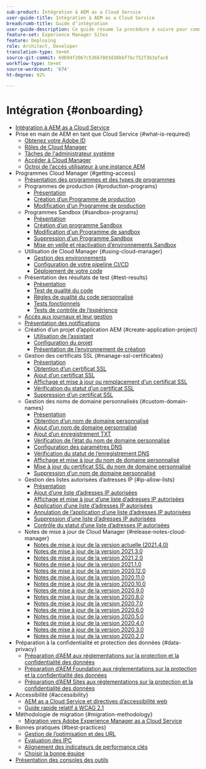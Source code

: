 ```yaml
---
sub-product: Intégration à AEM as a Cloud Service
user-guide-title: Intégration à AEM as a Cloud Service
breadcrumb-title: Guide d’intégration
user-guide-description: Ce guide résume la procédure à suivre pour commencer à utiliser Experience Manager as a Cloud Service, avec les informations d’accès et des informations importantes sur la protection des données.
feature-set: Experience Manager Sites
feature: Deploying
role: Architect, Developer
translation-type: tm+mt
source-git-commit: 69694f2067c53667803d38bbf7bc752f3b3afac6
workflow-type: tm+mt
source-wordcount: '674'
ht-degree: 92%

---
```



# Intégration {#onboarding}

+ [Intégration à AEM as a Cloud Service](/help/onboarding/home.md)
+ Prise en main de AEM en tant que Cloud Service {#what-is-required}
   + [Obtenez votre Adobe ID](what-is-required/get-your-adobe-id.md)
   + [Rôles de Cloud Manager](what-is-required/user-roles-permissions.md)
   + [Tâches de l&#39;administrateur système](what-is-required/add-users-assign-cm-roles.md)
   + [Accéder à Cloud Manager](what-is-required/navigate-to-cloud-manager.md)
   + [Octroi de l’accès utilisateur à une instance AEM](/help/onboarding/what-is-required/accessing-aem-instance.md)
+ Programmes Cloud Manager {#getting-access}
   + [Présentation des programmes et des types de programmes](getting-access-to-aem-in-cloud/understand-program-types.md)
   + Programmes de production {#production-programs}
      + [Présentation](/help/onboarding/getting-access-to-aem-in-cloud/introduction-production-programs.md)
      + [Création d’un Programme de production](getting-access-to-aem-in-cloud/creating-production-program.md)
      + [Modification d’un Programme de production](/help/onboarding/getting-access-to-aem-in-cloud/editing-production-program.md)
   + Programmes Sandbox {#sandbox-programs}
      + [Présentation](getting-access-to-aem-in-cloud/introduction-sandbox-programs.md)
      + [Création d’un programme Sandbox](getting-access-to-aem-in-cloud/creating-sandbox-program.md)
      + [Modification d&#39;un Programme de sandbox](/help/onboarding/getting-access-to-aem-in-cloud/editing-sandbox-program.md)
      + [Suppression d&#39;un Programme Sandbox](getting-access-to-aem-in-cloud/deleting-sandbox-program.md)
      + [Mise en veille et réactivation d’environnements Sandbox](/help/onboarding/getting-access-to-aem-in-cloud/hibernating-de-hibernating-sandbox-environments.md)
   + Utilisation de Cloud Manager {#using-cloud-manager}
      + [Gestion des environnements](https://experienceleague.adobe.com/docs/experience-manager-cloud-service/implementing/using-cloud-manager/manage-environments.html?lang=fr)
      + [Configuration de votre pipeline CI/CD](https://experienceleague.adobe.com/docs/experience-manager-cloud-service/implementing/using-cloud-manager/configure-pipeline.html?lang=fr)
      + [Déploiement de votre code](https://experienceleague.adobe.com/docs/experience-manager-cloud-service/implementing/using-cloud-manager/deploy-code.html?lang=fr)
   + Présentation des résultats de test {#test-results}
      + [Présentation](https://experienceleague.adobe.com/docs/experience-manager-cloud-service/implementing/using-cloud-manager/test-results/overview-test-results.html?lang=fr)
      + [Test de qualité du code](https://experienceleague.adobe.com/docs/experience-manager-cloud-service/implementing/using-cloud-manager/test-results/code-quality-testing.html?lang=fr)
      + [Règles de qualité du code personnalisé](https://experienceleague.adobe.com/docs/experience-manager-cloud-service/implementing/using-cloud-manager/test-results/custom-code-quality-rules.html?lang=fr)
      + [Tests fonctionnels](https://experienceleague.adobe.com/docs/experience-manager-cloud-service/implementing/using-cloud-manager/test-results/functional-testing.html?lang=fr)
      + [Tests de contrôle de l’expérience](https://experienceleague.adobe.com/docs/experience-manager-cloud-service/implementing/using-cloud-manager/test-results/experience-audit-testing.html?lang=fr)
   + [Accès aux journaux et leur gestion](https://experienceleague.adobe.com/docs/experience-manager-cloud-service/implementing/using-cloud-manager/manage-logs.html?lang=fr)
   + [Présentation des notifications](https://experienceleague.adobe.com/docs/experience-manager-cloud-service/implementing/using-cloud-manager/notifications.html?lang=fr)
   + Création d’un projet d’application AEM {#create-application-project}
      + [Utilisation de l’assistant](getting-access-to-aem-in-cloud/using-the-wizard.md)
      + [Configuration du projet](getting-access-to-aem-in-cloud/setting-up-project.md)
      + [Présentation de l’environnement de création](getting-access-to-aem-in-cloud/build-environment-details.md)
   + Gestion des certificats SSL {#manage-ssl-certificates}
      + [Présentation](https://experienceleague.adobe.com/docs/experience-manager-cloud-service/implementing/using-cloud-manager/manage-ssl-certificates/introduction.html?lang=fr)
      + [Obtention d’un certificat SSL](https://experienceleague.adobe.com/docs/experience-manager-cloud-service/implementing/using-cloud-manager/manage-ssl-certificates/get-ssl-certificate.html?lang=fr)
      + [Ajout d’un certificat SSL](https://experienceleague.adobe.com/docs/experience-manager-cloud-service/implementing/using-cloud-manager/manage-ssl-certificates/add-ssl-certificate.html?lang=fr)
      + [Affichage et mise à jour ou remplacement d’un certificat SSL](https://experienceleague.adobe.com/docs/experience-manager-cloud-service/implementing/using-cloud-manager/manage-ssl-certificates/view-update-replace-ssl-certificate.html?lang=fr)
      + [Vérification du statut d’un certificat SSL](https://experienceleague.adobe.com/docs/experience-manager-cloud-service/implementing/using-cloud-manager/manage-ssl-certificates/check-status-ssl-certificate.html?lang=fr)
      + [Suppression d’un certificat SSL](https://experienceleague.adobe.com/docs/experience-manager-cloud-service/implementing/using-cloud-manager/manage-ssl-certificates/delete-ssl-certificate.html?lang=fr)
   + Gestion des noms de domaine personnalisés {#custom-domain-names}
      + [Présentation](https://experienceleague.adobe.com/docs/experience-manager-cloud-service/implementing/using-cloud-manager/custom-domain-names/introduction.html?lang=fr)
      + [Obtention d’un nom de domaine personnalisé](https://experienceleague.adobe.com/docs/experience-manager-cloud-service/implementing/using-cloud-manager/custom-domain-names/get-custom-domain-name.html?lang=fr)
      + [Ajout d’un nom de domaine personnalisé](https://experienceleague.adobe.com/docs/experience-manager-cloud-service/implementing/using-cloud-manager/custom-domain-names/add-custom-domain-name.html?lang=fr)
      + [Ajout d’un enregistrement TXT](https://experienceleague.adobe.com/docs/experience-manager-cloud-service/implementing/using-cloud-manager/custom-domain-names/add-text-record.html?lang=fr)
      + [Vérification de l’état du nom de domaine personnalisé ](https://experienceleague.adobe.com/docs/experience-manager-cloud-service/implementing/using-cloud-manager/custom-domain-names/check-domain-name-status.html?lang=fr)
      + [Configuration des paramètres DNS](https://experienceleague.adobe.com/docs/experience-manager-cloud-service/implementing/using-cloud-manager/custom-domain-names/configure-dns-settings.html?lang=fr)
      + [Vérification du statut de l’enregistrement DNS](https://experienceleague.adobe.com/docs/experience-manager-cloud-service/implementing/using-cloud-manager/custom-domain-names/check-dns-record-status.html?lang=fr)
      + [Affichage et mise à jour du nom de domaine personnalisé](https://experienceleague.adobe.com/docs/experience-manager-cloud-service/implementing/using-cloud-manager/custom-domain-names/view-update-replace-custom-domain-name.html?lang=fr)
      + [Mise à jour du certificat SSL du nom de domaine personnalisé](https://experienceleague.adobe.com/docs/experience-manager-cloud-service/implementing/using-cloud-manager/custom-domain-names/update-cdn-ssl-certificate.html?lang=fr)
      + [Suppression d’un nom de domaine personnalisé](https://experienceleague.adobe.com/docs/experience-manager-cloud-service/implementing/using-cloud-manager/custom-domain-names/delete-custom-domain-name.html?lang=fr)
   + Gestion des listes autorisées d’adresses IP {#ip-allow-lists}
      + [Présentation](https://experienceleague.adobe.com/docs/experience-manager-cloud-service/implementing/using-cloud-manager/ip-allow-lists/introduction.html?lang=fr)
      + [Ajout d’une liste d’adresses IP autorisées](https://experienceleague.adobe.com/docs/experience-manager-cloud-service/implementing/using-cloud-manager/ip-allow-lists/add-ip-allow-lists.html?lang=fr)
      + [Affichage et mise à jour d’une liste d’adresses IP autorisées](https://experienceleague.adobe.com/docs/experience-manager-cloud-service/implementing/using-cloud-manager/ip-allow-lists/view-update-ip-allow-list.html?lang=fr)
      + [Application d’une liste d’adresses IP autorisées](https://experienceleague.adobe.com/docs/experience-manager-cloud-service/implementing/using-cloud-manager/ip-allow-lists/apply-allow-list.html?lang=fr)
      + [Annulation de l’application d’une liste d’adresses IP autorisées](https://experienceleague.adobe.com/docs/experience-manager-cloud-service/implementing/using-cloud-manager/ip-allow-lists/unapply-ip-allow-list.html?lang=fr)
      + [Suppression d’une liste d’adresses IP autorisées](https://experienceleague.adobe.com/docs/experience-manager-cloud-service/implementing/using-cloud-manager/ip-allow-lists/delete-ip-allow-list.html?lang=fr)
      + [Contrôle du statut d’une liste d’adresses IP autorisées](https://experienceleague.adobe.com/docs/experience-manager-cloud-service/implementing/using-cloud-manager/ip-allow-lists/check-ip-allow-list-status.html?lang=fr)
   + Notes de mise à jour de Cloud Manager {#release-notes-cloud-manager}
      + [Notes de mise à jour de la version actuelle (2021.4.0)](/help/onboarding/release-notes-cloud-manager/release-notes-cm-current.md)
      + [Notes de mise à jour de la version 2021.3.0](/help/onboarding/release-notes-cloud-manager/release-notes-cm-2021-3-0.md)
      + [Notes de mise à jour de la version 2021.2.0](/help/onboarding/release-notes-cloud-manager/release-notes-cm-2021-2-0.md)
      + [Notes de mise à jour de la version 2021.1.0](/help/onboarding/release-notes-cloud-manager/release-notes-cm-2021-1-0.md)
      + [Notes de mise à jour de la version 2020.12.0](/help/onboarding/release-notes-cloud-manager/release-notes-cm-2020-12-0.md)
      + [Notes de mise à jour de la version 2020.11.0](/help/onboarding/release-notes-cloud-manager/release-notes-cm-2020-11-0.md)
      + [Notes de mise à jour de la version 2020.10.0](/help/onboarding/release-notes-cloud-manager/release-notes-cm-2020-10-0.md)
      + [Notes de mise à jour de la version 2020.9.0](/help/onboarding/release-notes-cloud-manager/release-notes-cm-2020-9-0.md)
      + [Notes de mise à jour de la version 2020.8.0](/help/onboarding/release-notes-cloud-manager/release-notes-cm-2020-8-0.md)
      + [Notes de mise à jour de la version 2020.7.0](/help/onboarding/release-notes-cloud-manager/release-notes-cm-2020-7-0.md)
      + [Notes de mise à jour de la version 2020.6.0](/help/onboarding/release-notes-cloud-manager/release-notes-cm-2020-6-0.md)
      + [Notes de mise à jour de la version 2020.5.0](/help/onboarding/release-notes-cloud-manager/release-notes-cm-2020-5-0.md)
      + [Notes de mise à jour de la version 2020.4.0](/help/onboarding/release-notes-cloud-manager/release-notes-cm-2020-4-0.md)
      + [Notes de mise à jour de la version 2020.3.0](/help/onboarding/release-notes-cloud-manager/release-notes-cm-2020-3-0.md)
      + [Notes de mise à jour de la version 2020.2.0](/help/onboarding/release-notes-cloud-manager/release-notes-cm-2020-2-0.md)
+ Préparation à la confidentialité et protection des données {#data-privacy}
   + [Préparation d’AEM aux réglementations sur la protection et la confidentialité des données](data-privacy-and-protection-readiness/aem-readiness.md)
   + [Préparation d’AEM Foundation aux réglementations sur la protection et la confidentialité des données](data-privacy-and-protection-readiness/foundation-readiness.md)
   + [Préparation d’AEM Sites aux réglementations sur la protection et la confidentialité des données](data-privacy-and-protection-readiness/sites-readiness.md)
+ Accessibilité {#accessibility}
   + [AEM as a Cloud Service et directives d’accessibilité web](accessibility/web-accessibility.md)
   + [Guide rapide relatif à WCAG 2.1](accessibility/quick-guide-wcag.md)
+ Méthodologie de migration {#migration-methodology}
   + [Migration vers Adobe Experience Manager as a Cloud Service](migration-methodology/getting-started.md)
+ Bonnes pratiques {#best-practices}
   + [Gestion de l’optimisation et des URL](best-practices/seo-and-url-management.md)
   + [Évaluation des IPC](best-practices/assessing-kpis.md)
   + [Alignement des indicateurs de performance clés](best-practices/aligning-kpis.md)
   + [Choisir la bonne équipe](best-practices/choose-right-team.md)
+ [Présentation des consoles des outils](tools-consoles.md)
